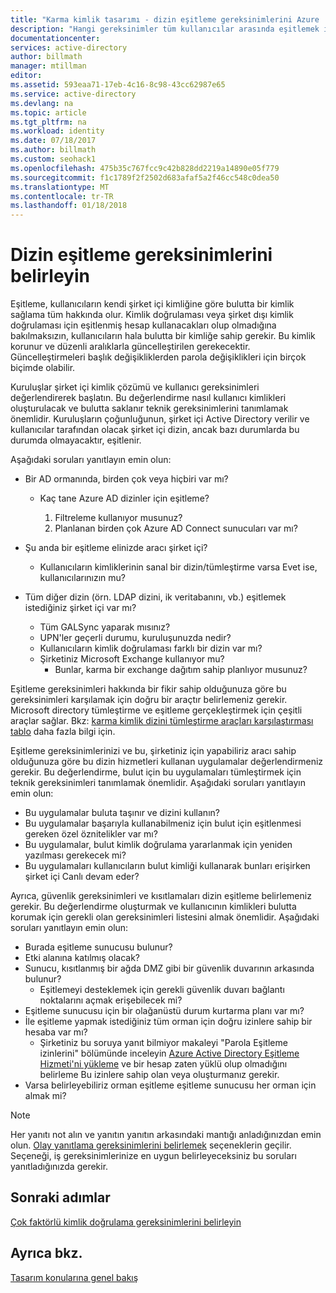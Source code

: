 ```yaml
---
title: "Karma kimlik tasarımı - dizin eşitleme gereksinimlerini Azure | Microsoft Docs"
description: "Hangi gereksinimler tüm kullanıcılar arasında eşitlemek için gerekli olan tanımlamak şirket içi ve bulut kuruluş için on =."
documentationcenter: 
services: active-directory
author: billmath
manager: mtillman
editor: 
ms.assetid: 593eaa71-17eb-4c16-8c98-43cc62987e65
ms.service: active-directory
ms.devlang: na
ms.topic: article
ms.tgt_pltfrm: na
ms.workload: identity
ms.date: 07/18/2017
ms.author: billmath
ms.custom: seohack1
ms.openlocfilehash: 475b35c767fcc9c42b828dd2219a14890e05f779
ms.sourcegitcommit: f1c1789f2f2502d683afaf5a2f46cc548c0dea50
ms.translationtype: MT
ms.contentlocale: tr-TR
ms.lasthandoff: 01/18/2018
---
```

# <a name="determine-directory-synchronization-requirements"></a>Dizin eşitleme gereksinimlerini belirleyin
Eşitleme, kullanıcıların kendi şirket içi kimliğine göre bulutta bir kimlik sağlama tüm hakkında olur. Kimlik doğrulaması veya şirket dışı kimlik doğrulaması için eşitlenmiş hesap kullanacakları olup olmadığına bakılmaksızın, kullanıcıların hala bulutta bir kimliğe sahip gerekir.  Bu kimlik korunur ve düzenli aralıklarla güncelleştirilen gerekecektir.  Güncelleştirmeleri başlık değişikliklerden parola değişiklikleri için birçok biçimde olabilir.  

Kuruluşlar şirket içi kimlik çözümü ve kullanıcı gereksinimleri değerlendirerek başlatın. Bu değerlendirme nasıl kullanıcı kimlikleri oluşturulacak ve bulutta saklanır teknik gereksinimlerini tanımlamak önemlidir.  Kuruluşların çoğunluğunun, şirket içi Active Directory verilir ve kullanıcılar tarafından olacak şirket içi dizin, ancak bazı durumlarda bu durumda olmayacaktır, eşitlenir.  

Aşağıdaki soruları yanıtlayın emin olun:

* Bir AD ormanında, birden çok veya hiçbiri var mı?
  
  * Kaç tane Azure AD dizinler için eşitleme?
    
    1. Filtreleme kullanıyor musunuz?
    2. Planlanan birden çok Azure AD Connect sunucuları var mı?
* Şu anda bir eşitleme elinizde aracı şirket içi?
  
  * Kullanıcıların kimliklerinin sanal bir dizin/tümleştirme varsa Evet ise, kullanıcılarınızın mu?
* Tüm diğer dizin (örn. LDAP dizini, ik veritabanını, vb.) eşitlemek istediğiniz şirket içi var mı?
  * Tüm GALSync yaparak mısınız?
  * UPN'ler geçerli durumu, kuruluşunuzda nedir? 
  * Kullanıcıların kimlik doğrulaması farklı bir dizin var mı?
  * Şirketiniz Microsoft Exchange kullanıyor mu?
    * Bunlar, karma bir exchange dağıtım sahip planlıyor musunuz?

Eşitleme gereksinimleri hakkında bir fikir sahip olduğunuza göre bu gereksinimleri karşılamak için doğru bir araçtır belirlemeniz gerekir.  Microsoft directory tümleştirme ve eşitleme gerçekleştirmek için çeşitli araçlar sağlar.  Bkz: [karma kimlik dizini tümleştirme araçları karşılaştırması tablo](active-directory-hybrid-identity-design-considerations-tools-comparison.md) daha fazla bilgi için. 

Eşitleme gereksinimlerinizi ve bu, şirketiniz için yapabiliriz aracı sahip olduğunuza göre bu dizin hizmetleri kullanan uygulamalar değerlendirmeniz gerekir. Bu değerlendirme, bulut için bu uygulamaları tümleştirmek için teknik gereksinimleri tanımlamak önemlidir. Aşağıdaki soruları yanıtlayın emin olun:

* Bu uygulamalar buluta taşınır ve dizini kullanın?
* Bu uygulamalar başarıyla kullanabilmeniz için bulut için eşitlenmesi gereken özel öznitelikler var mı?
* Bu uygulamalar, bulut kimlik doğrulama yararlanmak için yeniden yazılması gerekecek mi?
* Bu uygulamaları kullanıcıların bulut kimliği kullanarak bunları erişirken şirket içi Canlı devam eder?

Ayrıca, güvenlik gereksinimleri ve kısıtlamaları dizin eşitleme belirlemeniz gerekir. Bu değerlendirme oluşturmak ve kullanıcının kimlikleri bulutta korumak için gerekli olan gereksinimleri listesini almak önemlidir. Aşağıdaki soruları yanıtlayın emin olun:

* Burada eşitleme sunucusu bulunur?
* Etki alanına katılmış olacak?
* Sunucu, kısıtlanmış bir ağda DMZ gibi bir güvenlik duvarının arkasında bulunur?
  * Eşitlemeyi desteklemek için gerekli güvenlik duvarı bağlantı noktalarını açmak erişebilecek mi?
* Eşitleme sunucusu için bir olağanüstü durum kurtarma planı var mı?
* İle eşitleme yapmak istediğiniz tüm orman için doğru izinlere sahip bir hesaba var mı?
  * Şirketiniz bu soruya yanıt bilmiyor makaleyi "Parola Eşitleme izinlerini" bölümünde inceleyin [Azure Active Directory Eşitleme Hizmeti'ni yükleme](https://msdn.microsoft.com/library/azure/dn757602.aspx#BKMK_CreateAnADAccountForTheSyncService) ve bir hesap zaten yüklü olup olmadığını belirleme Bu izinlere sahip olan veya oluşturmanız gerekir.
* Varsa belirleyebiliriz orman eşitleme eşitleme sunucusu her orman için almak mi?

> [!NOTE]
> Her yanıtı not alın ve yanıtın yanıtın arkasındaki mantığı anladığınızdan emin olun. [Olay yanıtlama gereksinimlerini belirlemek](active-directory-hybrid-identity-design-considerations-incident-response-requirements.md) seçeneklerin geçilir. Seçeneği, iş gereksinimlerinize en uygun belirleyeceksiniz bu soruları yanıtladığınızda gerekir.
> 
> 

## <a name="next-steps"></a>Sonraki adımlar
[Çok faktörlü kimlik doğrulama gereksinimlerini belirleyin](active-directory-hybrid-identity-design-considerations-multifactor-auth-requirements.md)

## <a name="see-also"></a>Ayrıca bkz.
[Tasarım konularına genel bakış](active-directory-hybrid-identity-design-considerations-overview.md)

